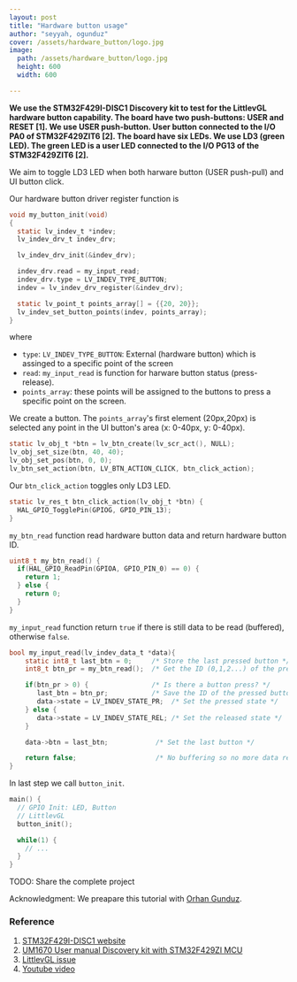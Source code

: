 ```yaml
---
layout: post
title: "Hardware button usage"
author: "seyyah, ogunduz"
cover: /assets/hardware_button/logo.jpg
image:
  path: /assets/hardware_button/logo.jpg
  height: 600
  width: 600

---
```


**We use the STM32F429I-DISC1 Discovery kit to test for the LittlevGL hardware button capability. The board have two push-buttons: USER and RESET [1]. We use USER push-button. User button connected to the I/O PA0 of STM32F429ZIT6 [2].  The board have six LEDs. We use LD3 (green LED). The green LED is a user LED connected to the I/O PG13 of the STM32F429ZIT6 [2].**

We aim to toggle LD3 LED when both harware button (USER push-pull) and UI button click.

Our hardware button driver register function is

```c
void my_button_init(void)
{
  static lv_indev_t *indev;
  lv_indev_drv_t indev_drv;

  lv_indev_drv_init(&indev_drv);

  indev_drv.read = my_input_read;
  indev_drv.type = LV_INDEV_TYPE_BUTTON;
  indev = lv_indev_drv_register(&indev_drv);

  static lv_point_t points_array[] = {{20, 20}};
  lv_indev_set_button_points(indev, points_array);
}
```

where

- `type`: `LV_INDEV_TYPE_BUTTON`: External (hardware button) which is assinged to a specific point of the screen
- `read`: `my_input_read` is function for harware button status (press-release).
- `points_array`: these points will be assigned to the buttons to press a specific point on the screen.

We create a button. The `points_array`'s first element (20px,20px) is selected any point in the UI button's area (x: 0-40px, y: 0-40px).


```c
static lv_obj_t *btn = lv_btn_create(lv_scr_act(), NULL);  
lv_obj_set_size(btn, 40, 40);
lv_obj_set_pos(btn, 0, 0);
lv_btn_set_action(btn, LV_BTN_ACTION_CLICK, btn_click_action);
```

Our `btn_click_action` toggles only LD3 LED.

```c
static lv_res_t btn_click_action(lv_obj_t *btn) {
  HAL_GPIO_TogglePin(GPIOG, GPIO_PIN_13);
}
```

`my_btn_read` function read hardware button data and return hardware button ID.

```c
uint8_t my_btn_read() {
  if(HAL_GPIO_ReadPin(GPIOA, GPIO_PIN_0) == 0) {
    return 1;
  } else {
    return 0;
  }
}
```

`my_input_read` function return `true` if there is still data to be read (buffered), otherwise `false`.

```c
bool my_input_read(lv_indev_data_t *data){
    static int8_t last_btn = 0;     /* Store the last pressed button */
    int8_t btn_pr = my_btn_read();  /* Get the ID (0,1,2...) of the pressed button */

    if(btn_pr > 0) {                /* Is there a button press? */
       last_btn = btn_pr;           /* Save the ID of the pressed button */
       data->state = LV_INDEV_STATE_PR;  /* Set the pressed state */
    } else {
       data->state = LV_INDEV_STATE_REL; /* Set the released state */
    }

    data->btn = last_btn;            /* Set the last button */

    return false;                    /* No buffering so no more data read */
}
```

In last step we call `button_init`.

```c
main() {
  // GPIO Init: LED, Button
  // LittlevGL
  button_init();

  while(1) {
    // ...
  }
}
```

TODO: Share the complete project

Acknowledgment: We preapare this tutorial with [Orhan Gunduz](https://github.com/ogunduz).

### Reference
1. [STM32F429I-DISC1 website](http://www.st.com/en/evaluation-tools/32f429idiscovery.html)
2. [UM1670 User manual Discovery kit with STM32F429ZI MCU](https://www.st.com/content/ccc/resource/technical/document/user_manual/6b/25/05/23/a9/45/4d/6a/DM00093903.pdf/files/DM00093903.pdf/jcr:content/translations/en.DM00093903.pdf)
3. [LittlevGL issue](https://github.com/littlevgl/lvgl/issues/567#issuecomment-446586421)
4. [Youtube video](https://www.youtube.com/watch?v=dk772McmJs4)
